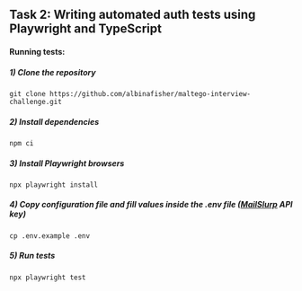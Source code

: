 ## Task 2: Writing automated auth tests using Playwright and TypeScript

#### Running tests:

##### 1) Clone the repository

`git clone https://github.com/albinafisher/maltego-interview-challenge.git`

##### 2) Install dependencies

`npm ci`

##### 3) Install Playwright browsers

`npx playwright install`

##### 4) Copy configuration file and fill values inside the .env file ([MailSlurp](https://www.mailslurp.com/) API key)

`cp .env.example .env`

##### 5) Run tests

`npx playwright test`
